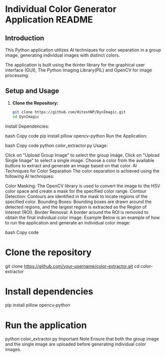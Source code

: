 # Individual Color Generator Application README

## Introduction
This Python application utilizes AI techniques for color separation in a group image, generating individual images with distinct colors. 

The application is built using the tkinter library for the graphical user interface (GUI),
The Python Imaging Library(PIL) and OpenCV for image processing.

## Setup and Usage
1. **Clone the Repository:**
   ```bash
   git clone https://github.com/HiteshNP/DynImagic.git
   cd DynImagic

Install Dependencies:

bash
Copy code
pip install pillow opencv-python
Run the Application:

bash
Copy code
python color_extractor.py
Usage:

Click on "Upload Group Image" to select the group image.
Click on "Upload Single Image" to select a single image.
Choose a color from the available buttons to extract and generate an image based on that color.
AI Techniques for Color Separation
The color separation is achieved using the following AI techniques:

Color Masking: The OpenCV library is used to convert the image to the HSV color space and create a mask for the specified color range.
Contour Detection: Contours are identified in the mask to locate regions of the specified color.
Bounding Boxes: Bounding boxes are drawn around the detected regions, and the largest region is extracted as the Region of Interest (ROI).
Border Removal: A border around the ROI is removed to obtain the final individual color image.
Example
Below is an example of how to run the application and generate an individual color image:

bash
Copy code
# Clone the repository
git clone https://github.com/your-username/color-extractor.git
cd color-extractor

# Install dependencies
pip install pillow opencv-python

# Run the application
python color_extractor.py
Important Note
Ensure that both the group image and the single image are uploaded before generating individual color images.
